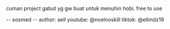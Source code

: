 cuman project gabut yg gw buat untuk menuhin hobi. free to use

-- sosmed --
author: aell
youtube: @noelnoskill
tiktok: @ellmdz19
